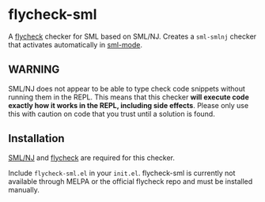 # flycheck-sml

A [flycheck](https://github.com/flycheck/flycheck) checker for SML
based on SML/NJ. Creates a `sml-smlnj` checker that activates
automatically in
[sml-mode](https://www.smlnj.org/doc/Emacs/sml-mode.html).

## WARNING
SML/NJ does not appear to be able to type check code snippets without
running them in the REPL. This means that this checker **will execute
code exactly how it works in the REPL, including side
effects**. Please only use this with caution on code that you trust
until a solution is found.

## Installation

[SML/NJ](http://www.smlnj.org/) and
[flycheck](https://github.com/flycheck/flycheck) are required for this
checker.

Include `flycheck-sml.el` in your `init.el`. flycheck-sml is currently
not available through MELPA or the official flycheck repo and must be
installed manually.
